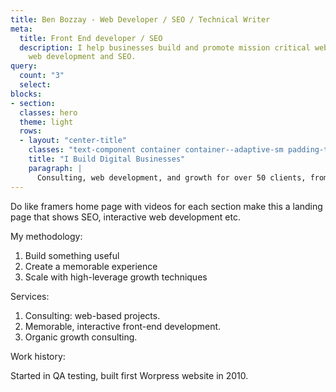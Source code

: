 ```yaml
---
title: Ben Bozzay - Web Developer / SEO / Technical Writer
meta:
  title: Front End developer / SEO
  description: I help businesses build and promote mission critical web projects with
    web development and SEO.
query:
  count: "3"
  select:
blocks:
- section:
  classes: hero
  theme: light
  rows:
  - layout: "center-title"
    classes: "text-component container container--adaptive-sm padding-top--xxl"
    title: "I Build Digital Businesses"
    paragraph: |
      Consulting, web development, and growth for over 50 clients, from startups to enterprise tech.
---
```

Do like framers home page with videos for each section
make this a landing page that shows SEO, interactive web development etc.

My methodology:

1. Build something useful
2. Create a memorable experience
3. Scale with high-leverage growth techniques

Services:

1. Consulting: web-based projects.
2. Memorable, interactive front-end development.
3. Organic growth consulting.

Work history:

Started in QA testing, built first Worpress website in 2010.